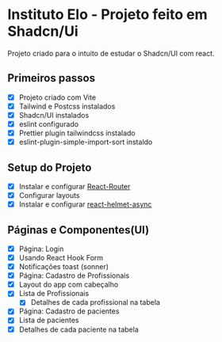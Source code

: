 # Instituto Elo - Projeto feito em Shadcn/Ui

Projeto criado para o intuito de estudar o Shadcn/UI com react.

## Primeiros passos
 - [X] Projeto criado com Vite
 - [X] Tailwind e Postcss instalados
 - [X] Shadcn/UI instalados
 - [X] eslint configurado
 - [X] Prettier plugin tailwindcss instalado
 - [X] eslint-plugin-simple-import-sort instaldo

## Setup do Projeto
 - [X] Instalar e configurar [React-Router](https://reactrouter.com/start/library/installation)
 - [X] Configurar layouts
 - [X] Instalar e configurar [react-helmet-async](https://github.com/staylor/react-helmet-async)

## Páginas e Componentes(UI)
 - [X] Página: Login
 - [X] Usando React Hook Form
 - [X] Notificações toast (sonner)
 - [X] Página: Cadastro de Profissionais
 - [X] Layout do app com cabeçalho
 - [X] Lista de Profissionais
   - [X] Detalhes de cada profissional na tabela
- [X] Página: Cadastro de pacientes
- [X] Lista de pacientes
 - [X] Detalhes de cada paciente na tabela